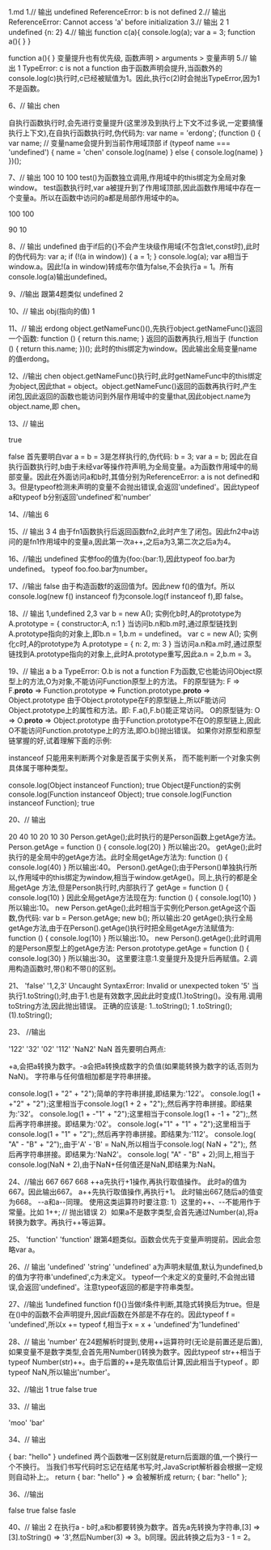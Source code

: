 1.md
1.// 输出
undefined
ReferenceError: b is not defined
2.// 输出
ReferenceError: Cannot access 'a' before initialization
3.// 输出
2 1
undefined {n: 2}
4.// 输出 
function c(a){
    console.log(a);
    var a = 3;
    function a(){
    }
}

function a(){
}
变量提升也有优先级, 函数声明 > arguments > 变量声明
5.//  输出
1
TypeError: c is not a function
由于函数声明会提升,当函数外的console.log(c)执行时,c已经被赋值为1。因此,执行c(2)时会抛出TypeError,因为1不是函数。

6、// 输出 
chen

自执行函数执行时,会先进行变量提升(这里涉及到执行上下文不过多说,一定要搞懂执行上下文),在自执行函数执行时,伪代码为:
var name = 'erdong';
(function () {
    var name;  // 变量name会提升到当前作用域顶部
    if (typeof name === 'undefined') {
        name = 'chen'
        console.log(name)
    } else {
        console.log(name)
    }
})();

7、// 输出
100
10
100
test()为函数独立调用,作用域中的this绑定为全局对象window。
test函数执行时,var a被提升到了作用域顶部,因此函数作用域中存在一个变量a。所以在函数中访问的a都是局部作用域中的a。

100 100

90 10

8、// 输出
undefined
由于if后的{}不会产生块级作用域(不包含let,const时),此时的伪代码为:
var a;
if (!(a in window)) {
    a = 1;
}
console.log(a);
var a相当于window.a。因此!(a in window)转成布尔值为false,不会执行a = 1。所有console.log(a)输出undefined。

9、//输出  跟第4题类似
undefined 
2

10、// 输出
obj(指向的值)
1

11、// 输出
erdong
object.getNameFunc()(),先执行object.getNameFunc()返回一个函数:
function () {
    return this.name;
}
返回的函数再执行,相当于
(function () {
    return this.name;
})();
此时的this绑定为window。因此输出全局变量name的值erdong。

12、//输出
chen
object.getNameFunc()执行时,此时getNameFunc中的this绑定为object,因此that = object。object.getNameFunc()返回的函数再执行时,产生闭包,因此返回的函数也能访问到外层作用域中的变量that,因此object.name为object.name,即 chen。

13、// 输出

true

false
首先要明白var a = b = 3是怎样执行的,伪代码:
b = 3;
var a = b;
因此在自执行函数执行时,b由于未经var等操作符声明,为全局变量。a为函数作用域中的局部变量。因此在外面访问a和b时,其值分别为ReferenceError: a is not defined和3。但是typeof检测未声明的变量不会抛出错误,会返回'undefined'。因此typeof a和typeof b分别返回'undefined'和'number'

14、//输出
6

15、// 输出
3
4
由于fn1函数执行后返回函数fn2,此时产生了闭包。因此fn2中a访问的是fn1作用域中的变量a,因此第一次a++,之后a为3,第二次之后a为4。

16、//输出
undefined
实参foo的值为{foo:{bar:1},因此typeof foo.bar为undefined。
typeof foo.foo.bar为number。

17、//输出
false
由于构造函数f的返回值为f。因此new f()的值为f。所以console.log(new f() instanceof f)为console.log(f instanceof f),即 false。

18、// 输出
1,undefined
2,3
var b = new A(); 实例化b时,A的prototype为
A.prototype = {
    constructor:A,
    n:1
}
当访问b.n和b.m时,通过原型链找到A.prototype指向的对象上,即b.n = 1,b.m = undefined。
var c = new A(); 实例化c时,A的prototype为
A.prototype = {
    n: 2,
    m: 3
}
当访问a.n和a.m时,通过原型链找到A.prototype指向的对象上,此时A.prototype重写,因此a.n = 2,b.m = 3。

19、// 输出
a
b
a
TypeError: O.b is not a function
F为函数,它也能访问Object原型上的方法,O为对象,不能访问Function原型上的方法。
F的原型链为:
F => F.__proto__ => Function.prototype => Function.prototype.__proto__ => Object.prototype
由于Object.prototype在F的原型链上,所以F能访问Object.prototype上的属性和方法。即: F.a(),F.b()能正常访问。
O的原型链为:
O => O.__proto__ => Object.prototype
由于Function.prototype不在O的原型链上,因此O不能访问Function.prototype上的方法,即O.b()抛出错误。
如果你对原型和原型链掌握的好,试着理解下面的示例:

instanceof 只能用来判断两个对象是否属于实例关系， 而不能判断一个对象实例具体属于哪种类型。

console.log(Object instanceof Function);  true   Object是Function的实例
console.log(Function instanceof Object);  true
console.log(Function instanceof Function);  true

20、// 输出

20
40
10
20
10
30
Person.getAge();此时执行的是Person函数上getAge方法。
Person.getAge = function () {
    console.log(20)
}
所以输出:20。
getAge();此时执行的是全局中的getAge方法。此时全局getAge方法为:
function () {
    console.log(40)
}
所以输出:40。
Person().getAge();由于Person()单独执行所以,作用域中的this绑定为window,相当于window.getAge()。同上,执行的都是全局getAge
方法,但是Person执行时,内部执行了
getAge = function () {
    console.log(10)
}
因此全局getAge方法现在为:
function () {
    console.log(10)
}
所以输出:10。
new Person.getAge();此时相当于实例化Person.getAge这个函数,伪代码:
var b = Person.getAge;
new b();
所以输出:20
getAge();执行全局getAge方法,由于在Person().getAge()执行时把全局getAge方法赋值为:
function () {
    console.log(10)
}
所以输出:10。
new Person().getAge();此时调用的是Person原型上的getAge方法:
Person.prototype.getAge = function () {
    console.log(30)
}
所以输出:30。
这里要注意:1.变量提升及提升后再赋值。2.调用构造函数时,带()和不带()的区别。

21、
'false'
'1,2,3'
Uncaught SyntaxError: Invalid or unexpected token
'5'
当执行1.toString();时,由于1.也是有效数字,因此此时变成(1.)toString()。没有用.调用toString方法,因此抛出错误。
正确的应该是:
1..toString();
1 .toString();
(1).toString();

23、
//输出

'122'
'32'
'02'
'112'
'NaN2'
NaN
首先要明白两点:

+a,会把a转换为数字。-a会把a转换成数字的负值(如果能转换为数字的话,否则为NaN)。
字符串与任何值相加都是字符串拼接。

console.log(1 + "2" + "2");简单的字符串拼接,即结果为:'122'。
console.log(1 + +"2" + "2");这里相当于console.log(1 + 2 + "2");,然后再字符串拼接。即结果为:'32'。
console.log(1 + -"1" + "2");这里相当于console.log(1 + -1 + "2");,然后再字符串拼接。即结果为:'02'。
console.log(+"1" + "1" + "2");这里相当于console.log(1 + "1" + "2");,然后再字符串拼接。即结果为:'112'。
console.log( "A" - "B" + "2");,由于'A' - 'B' = NaN,所以相当于console.log( NaN + "2");, 然后再字符串拼接。即结果为:'NaN2'。
console.log( "A" - "B" + 2);同上,相当于console.log(NaN + 2),由于NaN+任何值还是NaN,即结果为:NaN。

24、//输出
667
667
668
++a先执行+1操作,再执行取值操作。 此时a的值为667。因此输出667。
a++先执行取值操作,再执行+1。 此时输出667,随后a的值变为668。
--a和a--同理。
使用这类运算符时要注意:
1）这里的++、--不能用作于常量。比如
    1++; // 抛出错误
2）如果a不是数字类型,会首先通过Number(a),将a转换为数字。再执行++等运算。

25、
'function'
'function'
跟第4题类似。函数会优先于变量声明提前。因此会忽略var a。

26、// 输出
'undefined'
'string'
'undefined'
a为声明未赋值,默认为undefined,b的值为字符串'undefined',c为未定义。
typeof一个未定义的变量时,不会抛出错误,会返回'undefined'。注意typeof返回的都是字符串类型。

27、//输出
1undefined
function f(){}当做if条件判断,其隐式转换后为true。但是在()中的函数不会声明提升,因此f函数在外部是不存在的。因此typeof f = 'undefined',所以x += typeof f,相当于x = x + 'undefined'为'1undefined'

28、// 输出
'number'
在24题解析时提到,使用++运算符时(无论是前置还是后置),如果变量不是数字类型,会首先用Number()转换为数字。因此typeof str++相当于typeof Number(str)++。由于后置的++是先取值后计算,因此相当于typeof
。即typeof NaN,所以输出'number'。

32、//输出
1
true
false
true

33、// 输出

'moo'
'bar'

34、// 输出

{ bar: "hello" }
undefined
两个函数唯一区别就是return后面跟的值,一个换行一个不换行。
当我们书写代码时忘记在结尾书写;时,JavaScript解析器会根据一定规则自动补上;。
return
{
    bar: "hello"
}
=> 会被解析成
return;
{
    bar: "hello"
};

36、//输出

false
true
false
fasle

40、// 输出
2
在执行a - b时,a和b都要转换为数字。首先a先转换为字符串,[3] => [3].toString() => '3',然后Number(3) => 3。b同理。因此转换之后为3 - 1 = 2。
















